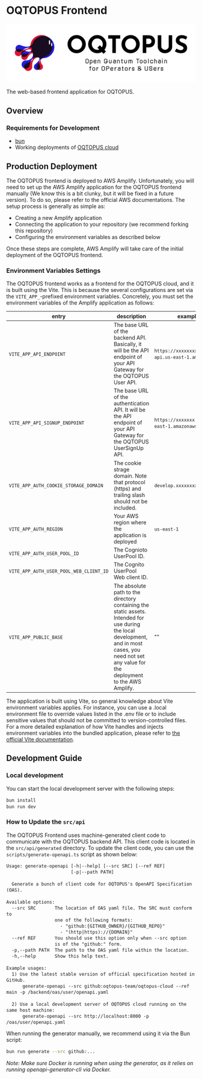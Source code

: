 # OQTOPUS Frontend

![OQTOPUS](./public/img/common/logo/oqtopus.png "oqtopus")

The web-based frontend application for OQTOPUS.

## Overview

### Requirements for Development

- [bun](https://bun.sh/)
- Working deployments of [OQTOPUS cloud](https://github.com/oqtopus-team/oqtopus-cloud.git)

## Production Deployment

The OQTOPUS frontend is deployed to AWS Amplify.
Unfortunately, you will need to set up the AWS Amplify application for the OQTOPUS frontend manually
(We know this is a bit clunky, but it will be fixed in a future version).
To do so, please refer to the official AWS documentations. The setup process is generally as simple as:

- Creating a new Amplify application
- Connecting the application to your repository (we recommend forking this repository)
- Configuring the environment variables as described below

Once these steps are complete, AWS Amplify will take care of the initial deployment of the OQTOPUS frontend.

### Environment Variables Settings

The OQTOPUS frontend works as a frontend for the OQTOPUS cloud, and it is built using the Vite.
This is because the several configurations are set via the `VITE_APP_`-prefixed environment variables.
Concretely, you must set the environment variables of the Amplify application as follows:

| entry | description | example value |
|-|-|-|
| `VITE_APP_API_ENDPOINT` | The base URL of the backend API. Basically, it will be the API endpoint of your API Gateway for the OQTOPUS User API. | `https://xxxxxxxx.execute-api.us-east-1.amazonaws.com/v1` |
| `VITE_APP_API_SIGNUP_ENDPOINT` | The base URL of the authentication API. It will be the API endpoint of your API Gateway for the OQTOPUS UserSignUp API. | `https://xxxxxxx.execute-api.us-east-1.amazonaws.com/v1` |
| `VITE_APP_AUTH_COOKIE_STORAGE_DOMAIN` | The cookie strage domain. Note that protocol (https) and trailing slash should not be included. | `develop.xxxxxxxx.amplifyapp.com` |
| `VITE_APP_AUTH_REGION` | Your AWS region where the application is deployed | `us-east-1` |
| `VITE_APP_AUTH_USER_POOL_ID` | The Cognioto UserPool ID. |  |
| `VITE_APP_AUTH_USER_POOL_WEB_CLIENT_ID` | The Cognito UserPool Web client ID. |  |
| `VITE_APP_PUBLIC_BASE` | The absolute path to the directory containing the static assets. Intended for use during the local development, and in most cases, you need not set any value for the deployment to the AWS Amplify. | "" |

The application is built using Vite, so general knowledge about Vite environment variables applies.
For instance, you can use a .local environment file to override values listed in the .env file or to include sensitive values that should not be committed to version-controlled files.
For a more detailed explanation of how Vite handles and injects environment variables into the bundled application, please refer to [the official Vite documentation](https://ja.vite.dev/guide/env-and-mode.html).

## Development Guide

### Local development

You can start the local development server with the following steps:

```sh
bun install
bun run dev
```

### How to Update the `src/api`

The OQTOPUS Frontend uses machine-generated client code to communicate with the OQTOPUS backend API. This client code is located in the `src/api/generated` directory. To update the client code, you can use the `scripts/generate-openapi.ts` script as shown below:

```plain
Usage: generate-openapi [-h|--help] [--src SRC] [--ref REF] 
                        [-p|--path PATH]

  Generate a bunch of client code for OQTOPUS's OpenAPI Specification (OAS).

Available options:
  --src SRC       The location of OAS yaml file. The SRC must conform to 
                  one of the following formats: 
                    - "github:{GITHUB_OWNER}/{GITHUB_REPO}"
                    - "(http|https)://{DOMAIN}"
  --ref REF       You should use this option only when --src option 
                  is of the "github:" form.
  -p,--path PATH  The path to the OAS yaml file within the location.
  -h,--help       Show this help text.

Example usages:
  1) Use the latest stable version of official specification hosted in GitHub.
      generate-openapi --src github:oqtopus-team/oqtopus-cloud --ref main -p /backend/oas/user/openapi.yaml

  2) Use a local development server of OQTOPUS cloud running on the same host machine:
      generate-openapi --src http://localhost:8000 -p /oas/user/openapi.yaml

```

When running the generator manually, we recommend using it via the Bun script:

```sh
bun run generate --src github:...
```

*Note: Make sure Docker is running when using the generator, as it relies on running openapi-generator-cli via Docker.*

